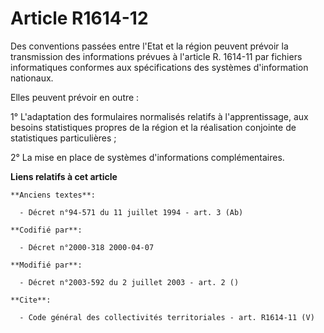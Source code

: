 # Article R1614-12

Des conventions passées entre l'Etat et la région peuvent prévoir la transmission des informations prévues à l'article R.
1614-11 par fichiers informatiques conformes aux spécifications des systèmes d'information nationaux. 

Elles peuvent prévoir en outre : 

1° L'adaptation des formulaires normalisés relatifs à l'apprentissage, aux besoins statistiques propres de la région et la
réalisation conjointe de statistiques particulières ; 

2° La mise en place de systèmes d'informations complémentaires.

**Liens relatifs à cet article**

	**Anciens textes**:

	  - Décret n°94-571 du 11 juillet 1994 - art. 3 (Ab)

	**Codifié par**:

	  - Décret n°2000-318 2000-04-07

	**Modifié par**:

	  - Décret n°2003-592 du 2 juillet 2003 - art. 2 ()

	**Cite**:

	  - Code général des collectivités territoriales - art. R1614-11 (V)
